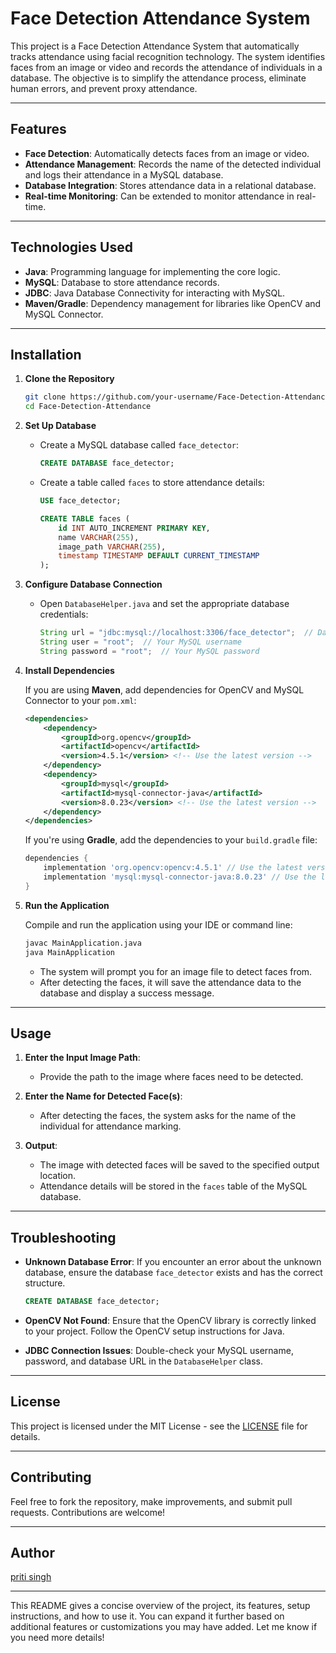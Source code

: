 # Face Detection Attendance System

This project is a Face Detection Attendance System that automatically tracks attendance using facial recognition technology. The system identifies faces from an image or video and records the attendance of individuals in a database. The objective is to simplify the attendance process, eliminate human errors, and prevent proxy attendance.

---

## **Features**

- **Face Detection**: Automatically detects faces from an image or video.
- **Attendance Management**: Records the name of the detected individual and logs their attendance in a MySQL database.
- **Database Integration**: Stores attendance data in a relational database.
- **Real-time Monitoring**: Can be extended to monitor attendance in real-time.

---

## **Technologies Used**

- **Java**: Programming language for implementing the core logic.
- **MySQL**: Database to store attendance records.
- **JDBC**: Java Database Connectivity for interacting with MySQL.
- **Maven/Gradle**: Dependency management for libraries like OpenCV and MySQL Connector.

---

## **Installation**

1. **Clone the Repository**

   ```bash
   git clone https://github.com/your-username/Face-Detection-Attendance.git
   cd Face-Detection-Attendance
   ```

2. **Set Up Database**
   
   - Create a MySQL database called `face_detector`:

     ```sql
     CREATE DATABASE face_detector;
     ```

   - Create a table called `faces` to store attendance details:

     ```sql
     USE face_detector;

     CREATE TABLE faces (
         id INT AUTO_INCREMENT PRIMARY KEY,
         name VARCHAR(255),
         image_path VARCHAR(255),
         timestamp TIMESTAMP DEFAULT CURRENT_TIMESTAMP
     );
     ```

3. **Configure Database Connection**
   
   - Open `DatabaseHelper.java` and set the appropriate database credentials:
   
     ```java
     String url = "jdbc:mysql://localhost:3306/face_detector";  // Database URL
     String user = "root";  // Your MySQL username
     String password = "root";  // Your MySQL password
     ```

4. **Install Dependencies**

   If you are using **Maven**, add dependencies for OpenCV and MySQL Connector to your `pom.xml`:

   ```xml
   <dependencies>
       <dependency>
           <groupId>org.opencv</groupId>
           <artifactId>opencv</artifactId>
           <version>4.5.1</version> <!-- Use the latest version -->
       </dependency>
       <dependency>
           <groupId>mysql</groupId>
           <artifactId>mysql-connector-java</artifactId>
           <version>8.0.23</version> <!-- Use the latest version -->
       </dependency>
   </dependencies>
   ```

   If you're using **Gradle**, add the dependencies to your `build.gradle` file:

   ```gradle
   dependencies {
       implementation 'org.opencv:opencv:4.5.1' // Use the latest version
       implementation 'mysql:mysql-connector-java:8.0.23' // Use the latest version
   }
   ```

5. **Run the Application**

   Compile and run the application using your IDE or command line:

   ```bash
   javac MainApplication.java
   java MainApplication
   ```

   - The system will prompt you for an image file to detect faces from.
   - After detecting the faces, it will save the attendance data to the database and display a success message.

---

## **Usage**

1. **Enter the Input Image Path**:
   - Provide the path to the image where faces need to be detected.

2. **Enter the Name for Detected Face(s)**:
   - After detecting the faces, the system asks for the name of the individual for attendance marking.

3. **Output**:
   - The image with detected faces will be saved to the specified output location.
   - Attendance details will be stored in the `faces` table of the MySQL database.

---

## **Troubleshooting**

- **Unknown Database Error**: If you encounter an error about the unknown database, ensure the database `face_detector` exists and has the correct structure.
  
  ```sql
  CREATE DATABASE face_detector;
  ```

- **OpenCV Not Found**: Ensure that the OpenCV library is correctly linked to your project. Follow the OpenCV setup instructions for Java.
  
- **JDBC Connection Issues**: Double-check your MySQL username, password, and database URL in the `DatabaseHelper` class.

---

## **License**

This project is licensed under the MIT License - see the [LICENSE](LICENSE) file for details.

---

## **Contributing**

Feel free to fork the repository, make improvements, and submit pull requests. Contributions are welcome!

---

## **Author**

[priti singh](https://github.com/pritisingh196)

---

This README gives a concise overview of the project, its features, setup instructions, and how to use it. You can expand it further based on additional features or customizations you may have added. Let me know if you need more details!
